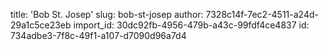 title: 'Bob St. Josep'
slug: bob-st-josep
author: 7328c14f-7ec2-4511-a24d-29a1c5ce23eb
import_id: 30dc92fb-4956-479b-a43c-99fdf4ce4837
id: 734adbe3-7f8c-49f1-a107-d7090d96a7d4
